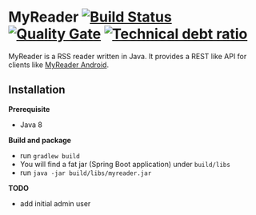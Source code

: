 MyReader [![Build Status](https://api.travis-ci.org/ksokol/myreader.png?branch=master)](https://travis-ci.org/ksokol/myreader/) [![Quality Gate](https://sonarqube.com/api/badges/gate?key=MyReader:MyReader)](https://sonarqube.com/dashboard/index/MyReader:MyReader) [![Technical debt ratio](https://sonarqube.com/api/badges/measure?key=MyReader:MyReader&metric=sqale_debt_ratio)](https://sonarqube.com/dashboard/index/MyReader:MyReader) 
========

MyReader is a RSS reader written in Java. It provides a REST like API for clients like [MyReader Android](https://github.com/ksokol/myreader-android).

Installation
------------

**Prerequisite**

- Java 8

**Build and package**

- run `gradlew build`
- You will find a fat jar (Spring Boot application) under `build/libs`
- run `java -jar build/libs/myreader.jar`


**TODO**

- add initial admin user
